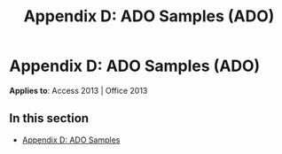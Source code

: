 ﻿---
title: 'Appendix D: ADO Samples (ADO)'
TOCTitle: 'Appendix D: ADO Samples'
ms:assetid: 9e240edb-b779-4491-9e83-94e1eac969b1
ms:mtpsurl: https://msdn.microsoft.com/library/JJ249723(v=office.15)
ms:contentKeyID: 48546645
ms.date: 09/18/2015
mtps_version: v=office.15
---

# Appendix D: ADO Samples (ADO)


**Applies to**: Access 2013 | Office 2013

## In this section

  - [Appendix D: ADO Samples](appendix-d-ado-samples.md)

